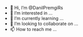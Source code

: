 - 👋 Hi, I’m @DanilPremgiRs
- 👀 I’m interested in ...
- 🌱 I’m currently learning ...
- 💞️ I’m looking to collaborate on ...
- 📫 How to reach me ...

<!---
DanilPremgiRs/DanilPremgiRs is a ✨ special ✨ repository because its `README.md` (this file) appears on your GitHub profile.
You can click the Preview link to take a look at your changes.
--->
